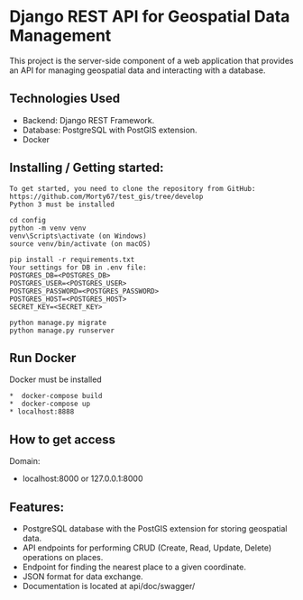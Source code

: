 # Django REST API for Geospatial Data Management
This project is the server-side component of a web application that provides an API for managing geospatial data and interacting with a database.

## Technologies Used

*  Backend: Django REST Framework.
*  Database: PostgreSQL with PostGIS extension.
*  Docker


## Installing / Getting started:
```shell
To get started, you need to clone the repository from GitHub: https://github.com/Morty67/test_gis/tree/develop
Python 3 must be installed

cd config
python -m venv venv
venv\Scripts\activate (on Windows)
source venv/bin/activate (on macOS)

pip install -r requirements.txt
Your settings for DB in .env file:
POSTGRES_DB=<POSTGRES_DB>
POSTGRES_USER=<POSTGRES_USER>
POSTGRES_PASSWORD=<POSTGRES_PASSWORD>
POSTGRES_HOST=<POSTGRES_HOST>
SECRET_KEY=<SECRET_KEY>

python manage.py migrate
python manage.py runserver
```

## Run Docker
Docker must be installed 
```shell
*  docker-compose build
*  docker-compose up
* localhost:8888
```

## How to get access

Domain:
*  localhost:8000 or 127.0.0.1:8000

## Features:
*  PostgreSQL database with the PostGIS extension for storing geospatial data.
*  API endpoints for performing CRUD (Create, Read, Update, Delete) operations on places.
*  Endpoint for finding the nearest place to a given coordinate.
*  JSON format for data exchange.
*  Documentation is located at api/doc/swagger/

